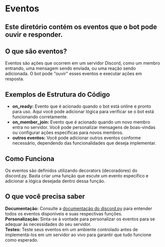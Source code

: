 # Eventos

## Este diretório contém os eventos que o bot pode ouvir e responder.

## O que são eventos?
Eventos são ações que ocorrem em um servidor Discord, como um membro entrando, uma mensagem sendo enviada, ou uma reação sendo adicionada. O bot pode "ouvir" esses eventos e executar ações em resposta.

## Exemplos de Estrutura do Código
- **on_ready:** Evento que é acionado quando o bot está online e pronto para uso. Aqui você pode adicionar lógica para verificar se o bot está funcionando corretamente.
- **on_member_join:** Evento que é acionado quando um novo membro entra no servidor. Você pode personalizar mensagens de boas-vindas ou configurar ações específicas para novos membros.
- **outros eventos:** Você pode adicionar outros eventos conforme necessário, dependendo das funcionalidades que deseja implementar.

## Como Funciona
Os eventos são definidos utilizando decorators (decoradores) do discord.py. Basta criar uma função que escute um evento específico e adicionar a lógica desejada dentro dessa função.

## O que você precisa saber
**Documentação:** Consulte a [documentação do discord.py](https://discordpy.readthedocs.io/en/stable/) para entender todos os eventos disponíveis e suas respectivas funções.  
**Personalização:** Sinta-se à vontade para personalizar os eventos para se adequar às necessidades do seu servidor.  
**Testes:** Teste seus eventos em um ambiente controlado antes de implementá-los em um servidor ao vivo para garantir que tudo funcione como esperado.
